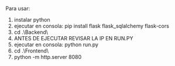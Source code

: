 Para usar:
1) instalar python
2) ejecutar en consola: pip install flask flask_sqlalchemy flask-cors
3) cd .\Backend\
4) ANTES DE EJECUTAR REVISAR LA IP EN RUN.PY
4) ejecutar en consola: python run.py
5) cd .\Frontend\
6) python -m http.server 8080